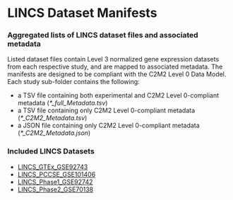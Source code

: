 # LINCS Dataset Manifests
### Aggregated lists of LINCS dataset files and associated metadata
Listed dataset files contain Level 3 normalized gene expression datasets from each respective study, and are mapped to associated metadata. The manifests are designed to be compliant with the C2M2 Level 0 Data Model. 
Each study sub-folder contains the following:
- a TSV file containing both experimental and C2M2 Level 0-compliant metadata (*\*\_full\_Metadata.tsv*)
- a TSV file containing only C2M2 Level 0-compliant metadata (*\*\_C2M2\_Metadata.tsv*)
- a JSON file containing only C2M2 Level 0-compliant metadata (*\*\_C2M2\_Metadata.json*)

### Included LINCS Datasets
- [LINCS_GTEx_GSE92743](https://www.ncbi.nlm.nih.gov/geo/query/acc.cgi?acc=GSE92743)
- [LINCS_PCCSE_GSE101406](https://www.ncbi.nlm.nih.gov/geo/query/acc.cgi?acc=GSE101406)
- [LINCS_Phase1_GSE92742](https://www.ncbi.nlm.nih.gov/geo/query/acc.cgi?acc=GSE92742)
- [LINCS_Phase2_GSE70138](https://www.ncbi.nlm.nih.gov/geo/query/acc.cgi?acc=GSE70138)
